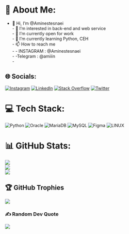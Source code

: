 # 💫 About Me:
- 👋 Hi, I’m @Aminestesnaei<br>- 👀 I’m interested in back-end and web service <br>- 🔭 I’m currently open for work<br>- 🌱 I’m currently learning Python, CEH<br>- 📫 How to reach me <br>-                   - INSTAGRAM : @Aminestesnaei<br>-                   -Telegram : @amiiin<br>-                   


## 🌐 Socials:
[![Instagram](https://img.shields.io/badge/Instagram-%23E4405F.svg?logo=Instagram&logoColor=white)](https://instagram.com/https://www.instagram.com/aminestesnaei) [![LinkedIn](https://img.shields.io/badge/LinkedIn-%230077B5.svg?logo=linkedin&logoColor=white)](https://linkedin.com/in/https://ir.linkedin.com/in/amin-estesnaei-563740272?trk=people-guest_people_search-card) [![Stack Overflow](https://img.shields.io/badge/-Stackoverflow-FE7A16?logo=stack-overflow&logoColor=white)](https://stackoverflow.com/users/https://stackoverflow.com/users/21674800/amin-estesnaei) [![Twitter](https://img.shields.io/badge/Twitter-%231DA1F2.svg?logo=Twitter&logoColor=white)](https://twitter.com/https://twitter.com/aminestesnaei07?t=BVG9pbmD5Iefw0pl2KCv-A&s=35) 

# 💻 Tech Stack:
![Python](https://img.shields.io/badge/python-3670A0?style=flat&logo=python&logoColor=ffdd54) ![Oracle](https://img.shields.io/badge/Oracle-F80000?style=flat&logo=oracle&logoColor=white) ![MariaDB](https://img.shields.io/badge/MariaDB-003545?style=flat&logo=mariadb&logoColor=white) ![MySQL](https://img.shields.io/badge/mysql-%2300f.svg?style=flat&logo=mysql&logoColor=white) 	![Figma](https://img.shields.io/badge/figma-%23F24E1E.svg?style=flat&logo=figma&logoColor=white) ![LINUX](https://img.shields.io/badge/Linux-FCC624?style=flat&logo=linux&logoColor=black)
# 📊 GitHub Stats:
![](https://github-readme-stats.vercel.app/api?username=Aminestesnaei&theme=dark&hide_border=false&include_all_commits=true&count_private=false)<br/>
![](https://github-readme-streak-stats.herokuapp.com/?user=Aminestesnaei&theme=dark&hide_border=false)<br/>
![](https://github-readme-stats.vercel.app/api/top-langs/?username=Aminestesnaei&theme=dark&hide_border=false&include_all_commits=true&count_private=false&layout=compact)

## 🏆 GitHub Trophies
![](https://github-profile-trophy.vercel.app/?username=Aminestesnaei&theme=radical&no-frame=true&no-bg=true&margin-w=4)

### ✍️ Random Dev Quote
![](https://quotes-github-readme.vercel.app/api?type=horizontal&theme=tokyonight)

